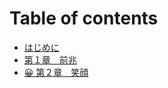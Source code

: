 # Table of contents

* [はじめに](README.md)
* [第１章　前兆](di-zhang-qian-zhao.md)
* [😀 第２章　笑顔](di-zhang-xiao-yan.md)
